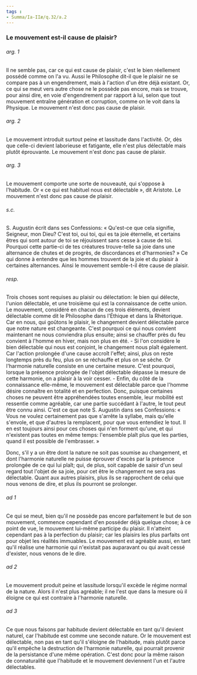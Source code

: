 ```yaml
---
tags : 
- Summa/Ia-IIæ/q.32/a.2
---
```


### Le mouvement est-il cause de plaisir?

###### arg. 1
Il ne semble pas, car ce qui est cause de plaisir, c'est le bien réellement possédé comme on l'a vu. Aussi le Philosophe dit-il que le plaisir ne se compare pas à un engendrement, mais à l'action d'un être déjà existant. Or, ce qui se meut vers autre chose ne le possède pas encore, mais se trouve, pour ainsi dire, en voie d'engendrement par rapport à lui, selon que tout mouvement entraîne génération et corruption, comme on le voit dans la Physique. Le mouvement n'est donc pas cause de plaisir. 

###### arg. 2
Le mouvement introduit surtout peine et lassitude dans l'activité. Or, dès que celle-ci devient laborieuse et fatigante, elle n'est plus délectable mais plutôt éprouvante. Le mouvement n'est donc pas cause de plaisir. 

###### arg. 3
Le mouvement comporte une sorte de nouveauté, qui s'oppose à l'habitude. Or « ce qui est habituel nous est délectable », dit Aristote. Le mouvement n'est donc pas cause de plaisir. 

###### s.c.
S. Augustin écrit dans ses Confessions: « Qu'est-ce que cela signifie, Seigneur, mon Dieu? C'est toi, oui toi, qui es ta joie éternelle, et certains êtres qui sont autour de toi se réjouissent sans cesse à cause de toi. Pourquoi cette partie-ci de tes créatures trouve-telle sa joie dans une alternance de chutes et de progrès, de discordances et d'harmonies? » Ce qui donne à entendre que les hommes trouvent de la joie et du plaisir à certaines alternances. Ainsi le mouvement semble-t-il être cause de plaisir. 

###### resp.
Trois choses sont requises au plaisir ou délectation: le bien qui délecte, l'union délectable, et une troisième qui est la connaissance de cette union. Le mouvement, considéré en chacun de ces trois éléments, devient délectable comme dit le Philosophe dans l'Éthique et dans la Rhétorique. Car en nous, qui goûtons le plaisir, le changement devient délectable parce que notre nature est changeante. C'est pourquoi ce qui nous convient maintenant ne nous conviendra plus ensuite; ainsi se chauffer près du feu convient à l'homme en hiver, mais non plus en été. - Si l'on considère le bien délectable qui nous est conjoint, le changement nous plaît également. Car l'action prolongée d'une cause accroît l'effet; ainsi, plus on reste longtemps près du feu, plus on se réchauffe et plus on se sèche. Or l'harmonie naturelle consiste en une certaine mesure. C'est pourquoi, lorsque la présence prolongée de l'objet délectable dépasse la mesure de cette harmonie, on a plaisir à la voir cesser. - Enfin, du côté de la connaissance elle-même, le mouvement est délectable parce que l'homme désire connaître en totalité et en perfection. Donc, puisque certaines choses ne peuvent être appréhendées toutes ensemble, leur mobilité est ressentie comme agréable, car une partie succédant à l'autre, le tout peut être connu ainsi. C'est ce que note S. Augustin dans ses Confessions: « Vous ne voulez certainement pas que s'arrête la syllabe, mais qu'elle s'envole, et que d'autres la remplacent, pour que vous entendiez le tout. Il en est toujours ainsi pour ces choses qui n'en forment qu'une, et qui n'existent pas toutes en même temps: l'ensemble plaît plus que les parties, quand il est possible de l'embrasser. » 

Donc, s'il y a un être dont la nature ne soit pas soumise au changement, et dont l'harmonie naturelle ne puisse éprouver d'excès par la présence prolongée de ce qui lui plaît; qui, de plus, soit capable de saisir d'un seul regard tout l'objet de sa joie, pour cet être le changement ne sera pas délectable. Quant aux autres plaisirs, plus ils se rapprochent de celui que nous venons de dire, et plus ils pourront se prolonger. 

###### ad 1
Ce qui se meut, bien qu'il ne possède pas encore parfaitement le but de son mouvement, commence cependant d'en posséder déjà quelque chose; à ce point de vue, le mouvement lui-même participe du plaisir. Il n'atteint cependant pas à la perfection du plaisir; car les plaisirs les plus parfaits ont pour objet les réalités immuables. Le mouvement est agréable aussi, en tant qu'il réalise une harmonie qui n'existait pas auparavant ou qui avait cessé d'exister, nous venons de le dire. 

###### ad 2
Le mouvement produit peine et lassitude lorsqu'il excède le régime normal de la nature. Alors il n'est plus agréable; il ne l'est que dans la mesure où il éloigne ce qui est contraire à l'harmonie naturelle. 

###### ad 3
Ce que nous faisons par habitude devient délectable en tant qu'il devient naturel, car l'habitude est comme une seconde nature. Or le mouvement est délectable, non pas en tant qu'il s'éloigne de l'habitude, mais plutôt parce qu'il empêche la destruction de l'harmonie naturelle, qui pourrait provenir de la persistance d'une même opération. C'est donc pour la même raison de connaturalité que l'habitude et le mouvement deviennent l'un et l'autre délectables. 

